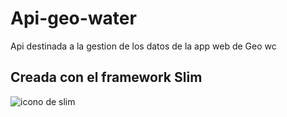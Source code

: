 # Api-geo-water
Api destinada a la gestion de los datos de la app web de Geo wc
## Creada con el framework Slim
![icono de slim](https://carontestudio.com/blog/wp-content/uploads/2021/06/slim.png)

